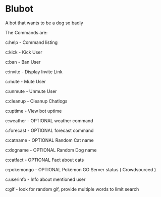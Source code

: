 # Blubot
A bot that wants to be a dog so badly

The Commands are:

c:help - Command listing

c:kick - Kick User

c:ban - Ban User

c:invite - Display Invite Link

c:mute - Mute User

c:unmute - Unmute User

c:cleanup - Cleanup Chatlogs

c:uptime - View bot uptime

c:weather - OPTIONAL weather command

c:forecast - OPTIONAL forecast command

c:catname - OPTIONAL Random Cat name

c:dogname - OPTIONAL Random Dog name

c:catfact - OPTIONAL Fact about cats

c:pokemongo - OPTIONAL Pokèmon GO Server status ( Crowdsourced )

c:userinfo - Info about mentioned user

c:gif - look for random gif, provide multiple words to limit search
